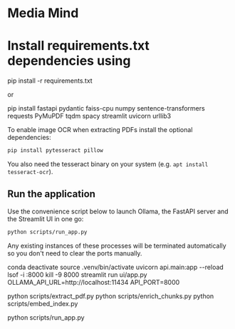 # Media Mind

# Install requirements.txt dependencies using
pip install -r requirements.txt

or 

pip install fastapi pydantic faiss-cpu numpy sentence-transformers requests PyMuPDF tqdm spacy streamlit uvicorn urllib3

To enable image OCR when extracting PDFs install the optional dependencies:

```bash
pip install pytesseract pillow
```
You also need the tesseract binary on your system (e.g. `apt install tesseract-ocr`).

## Run the application

Use the convenience script below to launch Ollama, the FastAPI server and the
Streamlit UI in one go:

```bash
python scripts/run_app.py
```

Any existing instances of these processes will be terminated automatically so
you don't need to clear the ports manually.


conda deactivate 
source .venv/bin/activate
uvicorn api.main:app --reload
lsof -i :8000 
kill -9 8000
streamlit run ui/app.py 
OLLAMA_API_URL=http://localhost:11434
API_PORT=8000

python scripts/extract_pdf.py
python scripts/enrich_chunks.py
python scripts/embed_index.py

python scripts/run_app.py 